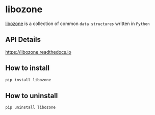 # libozone

[libozone](https://github.com/greyshell/libozone) is a collection of common `data structures` written in `Python`

## API Details

<https://libozone.readthedocs.io>

## How to install

```bash
pip install libozone
```

## How to uninstall

```bash
pip uninstall libozone
```